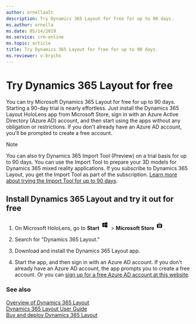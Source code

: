 ```yaml
---
author: ornellaalt
description: Try Dynamics 365 Layout for free for up to 90 days.
ms.author: ornella
ms.date: 05/14/2019
ms.service: crm-online
ms.topic: article
title: Try Dynamics 365 Layout for free for up to 90 days.
ms.reviewer: v-brycho
---
```


# Try Dynamics 365 Layout for free

You can try Microsoft Dynamics 365 Layout for free for up to 90 days. Starting a 90-day trial is nearly effortless. Just install 
the Dynamics 365 Layout HoloLens app from Microsoft Store, sign in with an Azure Active Directory (Azure AD) account, and then start using the apps without any obligation or restrictions. If you don't already have an Azure AD account, you'll be prompted to create a free account.

> [!NOTE]
> You can also try Dynamics 365 Import Tool (Preview) on a trial basis for up to 90 days. You can use the Import Tool to prepare your 3D models for Dynamics 365 mixed reality applications. If you subscribe to Dynamics 365 Layout, you get the Import Tool as part of the subscription. [Learn more about trying the Import Tool for up to 90 days](https://docs.microsoft.com/en-us/dynamics365/mixed-reality/import-tool/try-import-tool-free).

## Install Dynamics 365 Layout and try it out for free

1. On Microsoft HoloLens, go to **Start** ![Start](media/d2a2ae5e90bdd0e0642abb5458af1016.png "Start") \> **Microsoft Store** ![Microsoft Store](media/2ac602b5a7855d312f3e7d924732acca.png "Microsoft Store").

2. Search for "Dynamics 365 Layout."

3. Download and install the Dynamics 365 Layout app.

4. Start the app, and then sign in with an Azure AD account. If you don't already have an Azure AD account, the app prompts you to 
create a free account. Or you can [sign up for a free Azure AD account at this website](https://docs.microsoft.com/en-us/azure/active-directory/fundamentals/active-directory-access-create-new-tenant). 

### See also

[Overview of Dynamics 365 Layout](index.md)<br>
[Dynamics 365 Layout User Guide](user-guide.md)<br>
[Buy and deploy Dynamics 365 Layout](buy-and-deploy-layout.md)
